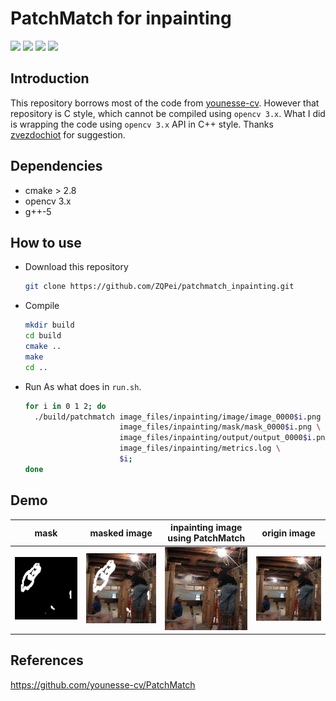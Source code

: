 # PatchMatch for inpainting

![](https://img.shields.io/badge/build-passing-green)  ![](https://img.shields.io/badge/opencv-3.x-green)  ![](https://img.shields.io/badge/cmake-%3E2.8-orange)  ![](https://img.shields.io/badge/Lisence-MIT-yellow)

## Introduction

This repository borrows most of the code from [younesse-cv](https://github.com/younesse-cv/PatchMatch).  However that repository is C style, which cannot be compiled using `opencv 3.x`.  What I did is wrapping the code using `opencv 3.x` API in C++ style. Thanks [zvezdochiot](https://github.com/zvezdochiot) for suggestion.



## Dependencies

- cmake > 2.8
- opencv 3.x
- g++-5



## How to use

- Download this repository

  ```bash
  git clone https://github.com/ZQPei/patchmatch_inpainting.git
  ```

- Compile

  ```bash
  mkdir build
  cd build
  cmake ..
  make
  cd ..
  ```

- Run
  As what does in `run.sh`.

  ```bash
  for i in 0 1 2; do
    ./build/patchmatch image_files/inpainting/image/image_0000$i.png \
                       image_files/inpainting/mask/mask_0000$i.png \
                       image_files/inpainting/output/output_0000$i.png \
                       image_files/inpainting/metrics.log \
                       $i;
  done
  ```



## Demo

| mask                                                  | masked image                                                 | inpainting image using PatchMatch                                                  | origin image                                                 |
| ----------------------------------------------------- | ------------------------------------------------------------ | ----------------------------------------------------- | ------------------------------------------------------------ |
| ![](./image_files/inpainting/mask/mask_00001.png)     | ![](./image_files/inpainting/masked_image/masked_image_00001.png) | ![](./image_files/inpainting/output/output_00001.png)     | ![](./image_files/inpainting/image/image_00001.png) |






## References

https://github.com/younesse-cv/PatchMatch

